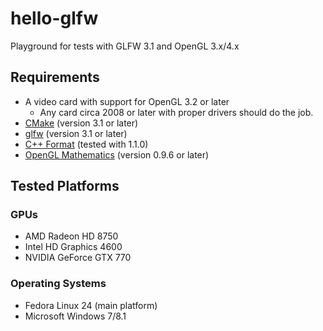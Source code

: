 # hello-glfw
Playground for tests with GLFW 3.1 and OpenGL 3.x/4.x

## Requirements
* A video card with support for OpenGL 3.2 or later
  * Any card circa 2008 or later with proper drivers should do the job.
* [CMake](http://www.cmake.org/) (version 3.1 or later)
* [glfw](http://www.glfw.org/) (version 3.1 or later)
* [C++ Format](http://cppformat.github.io/) (tested with 1.1.0)
* [OpenGL Mathematics](http://glm.g-truc.net/) (version 0.9.6 or later)

## Tested Platforms
### GPUs
* AMD Radeon HD 8750
* Intel HD Graphics 4600
* NVIDIA GeForce GTX 770

### Operating Systems
* Fedora Linux 24 (main platform)
* Microsoft Windows 7/8.1

